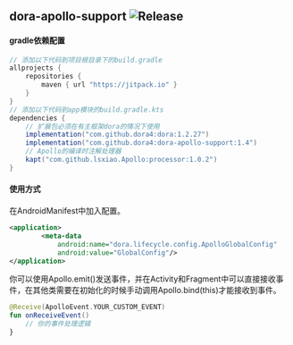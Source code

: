 dora-apollo-support
![Release](https://jitpack.io/v/dora4/dora-apollo-support.svg)
--------------------------------

#### gradle依赖配置

```groovy
// 添加以下代码到项目根目录下的build.gradle
allprojects {
    repositories {
        maven { url "https://jitpack.io" }
    }
}
// 添加以下代码到app模块的build.gradle.kts
dependencies {
    // 扩展包必须在有主框架dora的情况下使用
    implementation("com.github.dora4:dora:1.2.27")
    implementation("com.github.dora4:dora-apollo-support:1.4")
    // Apollo的编译时注解处理器
    kapt("com.github.lsxiao.Apollo:processor:1.0.2")
}
```

#### 使用方式

在AndroidManifest中加入配置。
```xml
<application>
        <meta-data
            android:name="dora.lifecycle.config.ApolloGlobalConfig"
            android:value="GlobalConfig"/>
</application>
```
你可以使用Apollo.emit()发送事件，并在Activity和Fragment中可以直接接收事件，在其他类需要在初始化的时候手动调用Apollo.bind(this)才能接收到事件。
```kotlin
@Receive(ApolloEvent.YOUR_CUSTOM_EVENT)
fun onReceiveEvent()
    // 你的事件处理逻辑
}
```
